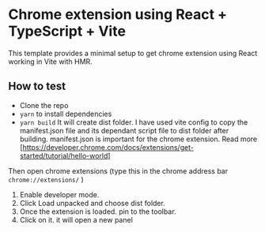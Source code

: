 # Chrome extension using React + TypeScript + Vite

This template provides a minimal setup to get chrome extension using React working in Vite with HMR.

## How to test

- Clone the repo
- `yarn` to install dependencies
- `yarn build` It will create dist folder. I have used vite config to copy the manifest.json file and its dependant script file to dist folder after building.
manifest.json is important for the chrome extension. Read more [https://developer.chrome.com/docs/extensions/get-started/tutorial/hello-world]

Then open chrome extensions (type this in the chrome address bar `chrome://extensions/` )

1. Enable developer mode.
2. Click Load unpacked and choose dist folder.
3. Once the extension is loaded. pin to the toolbar.
4. Click on it. it will open a new panel 
